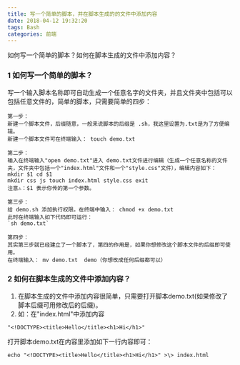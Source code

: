 ```yaml
---
title: 写一个简单的脚本，并在脚本生成的的文件中添加内容
date: 2018-04-12 19:32:20
tags: Bash
categories: 前端
---
```


如何写一个简单的脚本？如何在脚本生成的文件中添加内容？
<escape><!-- more --></escape>

### 1  如何写一个简单的脚本？

写一个输入脚本名称即可自动生成一个任意名字的文件夹，并且文件夹中包括可以包括任意文件的，简单的脚本，只需要简单的四步：
```   
第一步：
新建一个脚本文件，后缀随意，一般来说脚本的后缀是 .sh，我这里设置为.txt是为了方便编辑。
新建一个脚本文件可在终端输入： touch demo.txt

第二步：
输入在终端输入"open demo.txt"进入 demo.txt文件进行编辑（生成一个任意名称的文件夹，文件夹中包括一个"index.html"文件和一个"style.css"文件），编辑内容如下： mkdir $1 cd $1
mkdir css js touch index.html style.css exit
注意⚠️：$1 表示你传的第一个参数。

第三步：
给 demo.sh 添加执行权限。在终端中输入： chmod +x demo.txt  
此时在终端输入如下代码即可运行：  
`sh demo.txt`

第四步：
其实第三步就已经建立了一个脚本了，第四的作用是，如果你想修改这个脚本文件的后缀即可使用。
在终端输入： mv demo.txt  demo（你想改成任何后缀都可以）
```

### 2  如何在脚本生成的文件中添加内容？

1. 在脚本生成的文件中添加内容很简单，只需要打开脚本demo.txt(如果修改了脚本后缀可用修改后的后缀)。
2. 如：在"index.html"中添加内容
```
"<!DOCTYPE><title>Hello</title><h1>Hi</h1>"
```
打开脚本demo.txt在内容里添加如下一行内容即可：
```
echo "<!DOCTYPE><title>Hello</title><h1>Hi</h1>" >\> index.html
```